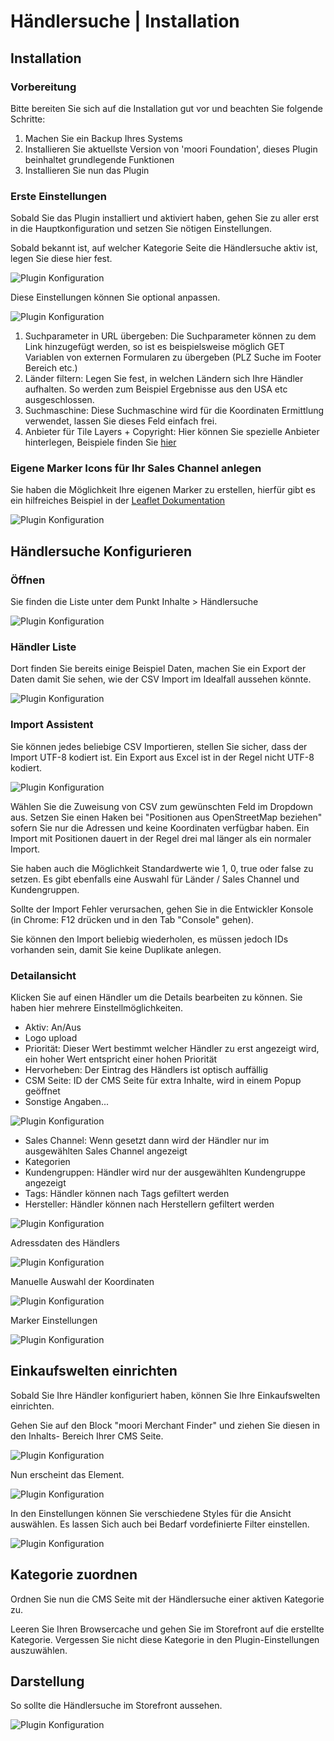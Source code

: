 # Händlersuche | Installation

## Installation

### Vorbereitung

Bitte bereiten Sie sich auf die Installation gut vor und beachten Sie folgende Schritte:
1. Machen Sie ein Backup Ihres Systems
2. Installieren Sie aktuellste Version von 'moori Foundation', dieses Plugin beinhaltet grundlegende Funktionen
3. Installieren Sie nun das Plugin

### Erste Einstellungen

Sobald Sie das Plugin installiert und aktiviert haben, gehen Sie zu aller erst in die 
Hauptkonfiguration und setzen Sie nötigen Einstellungen.

Sobald bekannt ist, auf welcher Kategorie Seite die Händlersuche aktiv ist,
legen Sie diese hier fest.

![Plugin Konfiguration](images/setup-1.jpg)

Diese Einstellungen können Sie optional anpassen.

![Plugin Konfiguration](images/setup-2.jpg)

1. Suchparameter in URL übergeben: Die Suchparameter können zu dem Link hinzugefügt werden,
so ist es beispielsweise möglich GET Variablen von externen Formularen zu übergeben (PLZ Suche im Footer Bereich etc.)
2. Länder filtern: Legen Sie fest, in welchen Ländern sich Ihre Händler aufhalten. So werden zum Beispiel
Ergebnisse aus den USA etc ausgeschlossen.
3. Suchmaschine: Diese Suchmaschine wird für die Koordinaten Ermittlung verwendet, lassen Sie 
dieses Feld einfach frei.
4. Anbieter für Tile Layers + Copyright: Hier können Sie spezielle Anbieter hinterlegen,
Beispiele finden Sie [hier](https://leaflet-extras.github.io/leaflet-providers/preview/)

### Eigene Marker Icons für Ihr Sales Channel anlegen

Sie haben die Möglichkeit Ihre eigenen Marker zu erstellen, hierfür gibt es ein hilfreiches
Beispiel in der [Leaflet Dokumentation](https://leafletjs.com/examples/custom-icons/)

![Plugin Konfiguration](images/setup-3.jpg)

## Händlersuche Konfigurieren

### Öffnen

Sie finden die Liste unter dem Punkt Inhalte > Händlersuche

![Plugin Konfiguration](images/setup-4.jpg)

### Händler Liste

Dort finden Sie bereits einige Beispiel Daten, machen Sie ein Export der Daten damit Sie sehen,
wie der CSV Import im Idealfall aussehen könnte.

![Plugin Konfiguration](images/setup-5.jpg)

### Import Assistent

Sie können jedes beliebige CSV Importieren, stellen Sie sicher, dass der Import UTF-8 kodiert ist.
Ein Export aus Excel ist in der Regel nicht UTF-8 kodiert.

![Plugin Konfiguration](images/setup-6.jpg)

Wählen Sie die Zuweisung von CSV zum gewünschten Feld im Dropdown aus. Setzen Sie einen Haken
bei "Positionen aus OpenStreetMap beziehen" sofern Sie nur die Adressen und keine Koordinaten
verfügbar haben. Ein Import mit Positionen dauert in der Regel drei mal länger als ein normaler
Import.

Sie haben auch die Möglichkeit Standardwerte wie 1, 0, true oder false zu setzen. Es gibt ebenfalls
eine Auswahl für Länder / Sales Channel und Kundengruppen.

Sollte der Import Fehler verursachen, gehen Sie in die Entwickler Konsole (in Chrome: F12 drücken
und in den Tab "Console" gehen).

Sie können den Import beliebig wiederholen, es müssen jedoch IDs vorhanden sein, damit Sie keine
Duplikate anlegen.

### Detailansicht

Klicken Sie auf einen Händler um die Details bearbeiten zu können. Sie haben hier mehrere
Einstellmöglichkeiten.

- Aktiv: An/Aus
- Logo upload
- Priorität: Dieser Wert bestimmt welcher Händler zu erst angezeigt wird, ein hoher Wert
entspricht einer hohen Priorität
- Hervorheben: Der Eintrag des Händlers ist optisch auffällig
- CSM Seite: ID der CMS Seite für extra Inhalte, wird in einem Popup geöffnet
- Sonstige Angaben...

![Plugin Konfiguration](images/setup-7.jpg)

- Sales Channel: Wenn gesetzt dann wird der Händler nur im ausgewählten Sales Channel angezeigt
- Kategorien
- Kundengruppen: Händler wird nur der ausgewählten Kundengruppe angezeigt
- Tags: Händler können nach Tags gefiltert werden
- Hersteller: Händler können nach Herstellern gefiltert werden

![Plugin Konfiguration](images/setup-8.jpg)

Adressdaten des Händlers

![Plugin Konfiguration](images/setup-9.jpg)

Manuelle Auswahl der Koordinaten

![Plugin Konfiguration](images/setup-10.jpg)

Marker Einstellungen

![Plugin Konfiguration](images/setup-11.jpg)

## Einkaufswelten einrichten

Sobald Sie Ihre Händler konfiguriert haben, können Sie Ihre Einkaufswelten einrichten.

Gehen Sie auf den Block "moori Merchant Finder" und ziehen Sie diesen in den Inhalts-
Bereich Ihrer CMS Seite.

![Plugin Konfiguration](images/setup-12.jpg)

Nun erscheint das Element.

![Plugin Konfiguration](images/setup-13.jpg)

In den Einstellungen können Sie verschiedene Styles für die Ansicht auswählen.
Es lassen Sich auch bei Bedarf vordefinierte Filter einstellen.

![Plugin Konfiguration](images/setup-14.jpg)

## Kategorie zuordnen

Ordnen Sie nun die CMS Seite mit der Händlersuche einer aktiven Kategorie zu.

Leeren Sie Ihren Browsercache und gehen Sie im Storefront auf die erstellte Kategorie.
Vergessen Sie nicht diese Kategorie in den Plugin-Einstellungen auszuwählen.

## Darstellung

So sollte die Händlersuche im Storefront aussehen.

![Plugin Konfiguration](images/setup-15.jpg)




